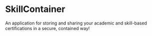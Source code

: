 # SkillContainer
 
An application for storing and sharing your academic and skill-based certifications in a secure, contained way!
